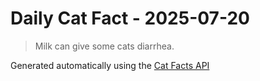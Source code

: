# Daily Cat Fact - 2025-07-20

> Milk can give some cats diarrhea.

Generated automatically using the [Cat Facts API](https://catfact.ninja)

